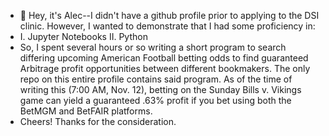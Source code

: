 - 👋 Hey, it's Alec--I didn't have a github profile prior to applying to the DSI clinic. However, I wanted to demonstrate that I had some proficiency in:
- I. Jupyter Notebooks II. Python
- So, I spent several hours or so writing a short program to search differing upcoming American Football betting odds to find guaranteed Arbitrage profit opportunities between different bookmakers. The only repo on this entire profile contains said program. As of the time of writing this (7:00 AM, Nov. 12), betting on the Sunday Bills v. Vikings game can yield a guaranteed .63% profit if you bet using both the BetMGM and BetFAIR platforms.
- Cheers! Thanks for the consideration.

<!---
ale-chen/ale-chen is a ✨ special ✨ repository because its `README.md` (this file) appears on your GitHub profile.
You can click the Preview link to take a look at your changes.
--->
